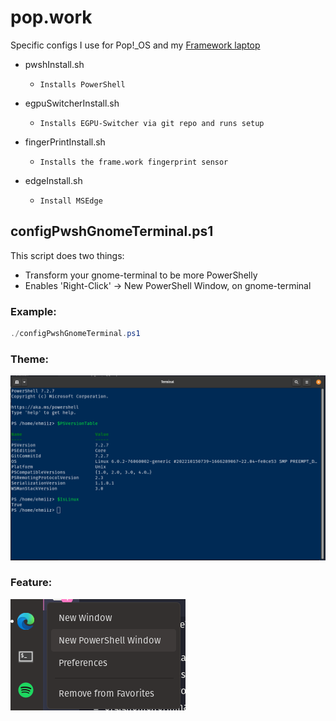 # pop.work
Specific configs I use for Pop!_OS and my [Framework laptop](https://frame.work)

- pwshInstall.sh
    - `Installs PowerShell`

- egpuSwitcherInstall.sh
    - `Installs EGPU-Switcher via git repo and runs setup`

- fingerPrintInstall.sh
    - `Installs the frame.work fingerprint sensor`

- edgeInstall.sh
    - `Install MSEdge`
    
## configPwshGnomeTerminal.ps1
This script does two things:

- Transform your gnome-terminal to be more PowerShelly
- Enables 'Right-Click' -> New PowerShell Window, on gnome-terminal

### Example:
```powershell
./configPwshGnomeTerminal.ps1
```

### Theme:
![Theme](/img/Theme.png)

### Feature:

![Theme](/img/NewPwshWin.png)